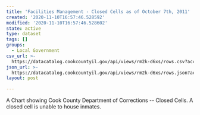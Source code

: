 ```yaml
---
title: 'Facilities Management - Closed Cells as of October 7th, 2011'
created: '2020-11-10T16:57:46.528592'
modified: '2020-11-10T16:57:46.528602'
state: active
type: dataset
tags: []
groups:
  - Local Government
csv_url: >-
  https://datacatalog.cookcountyil.gov/api/views/rm2k-d6xs/rows.csv?accessType=DOWNLOAD
json_url: >-
  https://datacatalog.cookcountyil.gov/api/views/rm2k-d6xs/rows.json?accessType=DOWNLOAD
layout: post

---
```

A Chart showing Cook County Department of Corrections -- Closed Cells. A closed cell is unable to house inmates.
